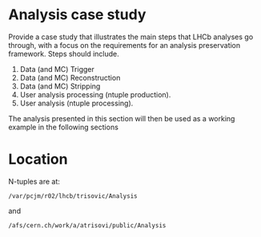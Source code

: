 # Analysis case study

Provide a case study that illustrates the main steps that LHCb analyses go through, with a focus on the requirements for an analysis preservation framework. Steps should include.

1. Data (and MC) Trigger 
2. Data (and MC) Reconstruction 
3. Data (and MC) Stripping 
4. User analysis processing (ntuple production). 
5. User analysis (ntuple processing). 

The analysis presented in this section will then be used as a working example in the following sections

# Location

N-tuples are at:

`/var/pcjm/r02/lhcb/trisovic/Analysis` 

and

`/afs/cern.ch/work/a/atrisovi/public/Analysis`
